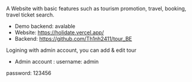 A Website with basic features such as tourism promotion, travel, booking, travel ticket search.

* Demo backend: avalable
* Website: https://holidate.vercel.app/
* Backend: https://github.com/Th1nh2411/tour_BE

Logining with admin account, you can add & edit tour
* Admin account :
username: admin

password: 123456
